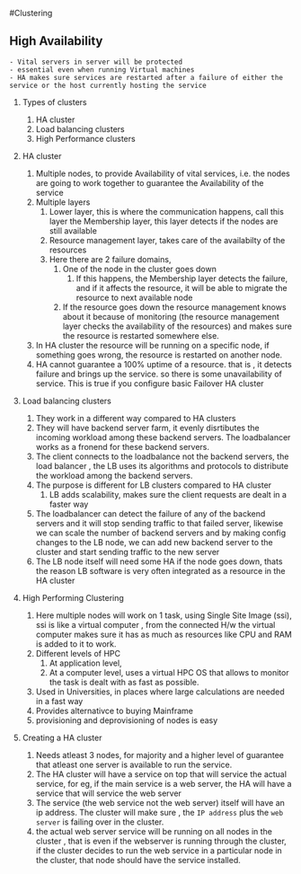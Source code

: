 #Clustering

## High Availability
    - Vital servers in server will be protected 
    - essential even when running Virtual machines
    - HA makes sure services are restarted after a failure of either the service or the host currently hosting the service


1. Types of clusters
   1. HA cluster
   2. Load balancing clusters
   3. High Performance clusters
2. HA cluster
   1. Multiple nodes, to provide Availability of vital services, i.e. the nodes are going to work together to guarantee the Availability of the service
   2. Multiple layers
      1. Lower layer, this is where the communication happens, call this layer the Membership layer, this layer detects if the nodes are still available
      2. Resource management layer, takes care of the availabilty of the resources
      3. Here there are 2 failure domains, 
         1. One of the node in the cluster goes down
            1. If this happens, the Membership layer detects the failure, and if it affects the resource, it will be able to migrate the resource to next available node
         2. If the resource goes down the resource management knows about it because of monitoring (the resource management layer checks the availability of the resources) and makes sure the resource is restarted somewhere else.
   3. In HA cluster the resource will be running on a specific node, if something goes wrong, the resource is restarted on another node.
   4. HA cannot guarantee a 100% uptime of a resource. that is , it detects failure and brings up the service. so there is some unavailability of service. This is true if you configure basic Failover HA cluster
   
3. Load balancing clusters
    1.  They work in a different way compared to HA clusters
    2.  They will have backend server farm, it evenly disrtibutes the incoming workload among these backend servers. The loadbalancer works as a fronend for these backend servers.
    3.  The client connects to the loadbalance not the backend servers, the load balancer , the LB uses its algorithms and protocols to distribute the workload among  the backend servers.
    4.  The purpose is different for LB clusters compared to HA cluster
        1.  LB adds scalability, makes sure the client requests are dealt in a faster way 
    5. The loadbalancer can detect the failure of any of the backend servers and it will stop sending traffic to that failed server, likewise we can scale the number of backend servers and by making config changes to the LB node, we can add new backend server to the cluster and start sending traffic to the new server
    6. The LB node itself will need some HA if the node goes down,  thats the reason LB software is very often integrated as a resource in the HA cluster
 
 4. High Performing Clustering 
    1. Here multiple nodes will work on 1 task, using Single Site Image (ssi), ssi is like a virtual computer , from the connected H/w the virtual computer makes sure it has as much as resources like CPU and RAM is added to it to work.
    2. Different levels of HPC
       1. At application level, 
       2. At a computer level, uses a virtual HPC OS that allows to monitor the task is dealt with as fast as possible.
    3. Used in Universities, in places where large calculations are needed in a fast way
    4. Provides alternativce to buying Mainframe
    5. provisioning and deprovisioning of nodes is easy
 
 5. Creating a HA cluster
    1. Needs atleast 3 nodes, for majority and a higher level of guarantee that atleast one server is available to run the service.
    2. The HA cluster will have a service on top that will service the actual service, for eg, if the main service is a web server, the HA will have a service that will service the web server
    3. The service (the web service not the web server) itself will have an ip address. The cluster will make sure , the `IP address` plus the `web server` is failing over in the cluster.
    4. the actual web server service will be running on all nodes in the cluster , that is even if the webserver is running through the cluster,  if the cluster decides to run the web service in a particular node in the cluster, that node should have the service installed. 



